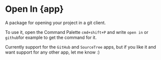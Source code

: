 # Open In {app}

A package for opening your project in a git client.

To use it, open the Command Palette `cmd+shift+P` and write `open in` or `github`for example to get the command for it.

Currently support for the `GitHub` and `SourceTree` apps, but if you like it and want support for any other app, let me know :)